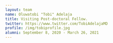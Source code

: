 ```yaml
---
layout: team
name: Oluwatobi "Tobi" Adelaja
title: Visiting Post-doctoral Fellow.
twitter: https://www.twitter.com/TobiAdelajaMD
profile: /img/tobiprofile.jpg
alumni: September 8, 2020 - March 26, 2021
---
```




